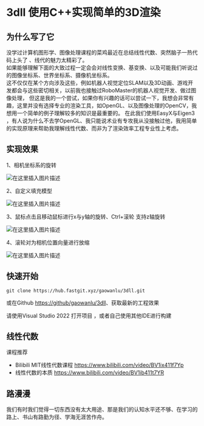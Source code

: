 # 3dll 使用C++实现简单的3D渲染

## 为什么写了它

没学过计算机图形学、图像处理课程的菜鸡最近在总结线性代数、突然脑子一热代码上头了 、线代的魅力太精彩了。  
如果能够理解下面的大致过程一定会会对线性变换、基变换、以及可能我们听说过的图像坐标系、世界坐标系、摄像机坐标系。  
这不仅仅在某个方向涉及这些，例如机器人视觉定位SLAM以及3D动画、游戏开发都会与这些密切相关，以前我也接触过RoboMaster的机器人视觉开发、做过图像处理，
但这是我的一个尝试，如果你有兴趣的话可以尝试一下，我想会非常有趣，这里并没有选择专业的渲染工具，如OpenGL、以及图像处理的OpenCV，我想用一个简单的例子理解较多的知识是最重要的。
在此我们使用EasyX与Eigen3  ，有人说为什么不去学OpenGL、我只能说术业有专攻我从没接触过他，我用简单的实现原理来帮助我理解线性代数、而非为了渲染效率工程专业性上考虑。

## 实现效果

1、相机坐标系的旋转

![在这里插入图片描述](https://img-blog.csdnimg.cn/ec2443792805477ab7bcd7906cf2edca.png#pic_center)

2、自定义填充模型

![在这里插入图片描述](https://img-blog.csdnimg.cn/26d90f5c9fd5406a8a4c4029353f81e9.png#pic_center)



3、鼠标点击且移动鼠标进行x与y轴的旋转、Ctrl+滚轮 支持z轴旋转

![在这里插入图片描述](https://img-blog.csdnimg.cn/f951e4aed6c342a596c64cdd4d55d9ff.png#pic_center)


4、滚轮对为相机位置向量进行放缩

![在这里插入图片描述](https://img-blog.csdnimg.cn/957d1133dfbf4405885b0a7e336588aa.png#pic_center)

## 快速开始

```shell
git clone https://hub.fastgit.xyz/gaowanlu/3dll.git
```

或在Github [https://github/gaowanlu/3dll](https://github/gaowanlu/3dll)、获取最新的工程效果  

请使用Visual Studio 2022 打开项目  ，或者自己使用其他IDE进行构建  
  
## 线性代数

课程推荐  

* Bilibili MIT线性代数课程 https://www.bilibili.com/video/BV1ix411f7Yp  
* 线性代数的本质  https://www.bilibili.com/video/BV1ib411t7YR   

## 路漫漫  

我们有时我们觉得一切东西没有太大用途、那是我们的认知水平还不够、在学习的路上、书山有路勤为径、学海无涯苦作舟。
